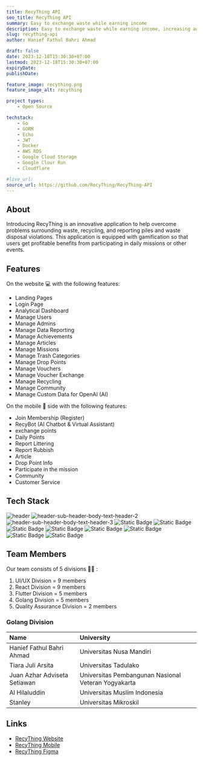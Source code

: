 ```yaml
---
title: RecyThing API
seo_title: RecyThing API
summary: Easy to exchange waste while earning income
description: Easy to exchange waste while earning income, increasing awareness of waste
slug: recything-api
author: Hanief Fathul Bahri Ahmad

draft: false
date: 2023-12-18T15:30:30+07:00
lastmod: 2023-12-18T15:30:30+07:00
expiryDate: 
publishDate: 

feature_image: recything.png
feature_image_alt: recything

project types: 
    - Open Source

techstack:
    - Go
    - GORM
    - Echo
    - JWT
    - Docker
    - AWS RDS
    - Google Cloud Storage
    - Google Clour Run
    - Cloudflare

#live_url: 
source_url: https://github.com/RecyThing/RecyThing-API
---
```


## About

Introducing RecyThing is an innovative application to help overcome problems surrounding waste, recycling, and reporting piles and waste disposal violations. This application is equipped with gamification so that users get profitable benefits from participating in daily missions or other events.

## Features

On the website 💻 with the following features:
- Landing Pages
- Login Page
- Analytical Dashboard
- Manage Users
- Manage Admins
- Manage Data Reporting
- Manage Achievements
- Manage Articles
- Manage Missions
- Manage Trash Categories
- Manage Drop Points
- Manage Vouchers
- Manage Voucher Exchange
- Manage Recycling
- Manage Community
- Manage Custom Data for OpenAI (AI)

On the mobile 📱 side with the following features:
- Join Membership (Register)
- RecyBot (AI Chatbot & Virtual Assistant)
- exchange points
- Daily Points
- Report Littering
- Report Rubbish
- Article
- Drop Point Info
- Participate in the mission
- Community
- Customer Service

## Tech Stack

![header](https://github.com/RecyThing/RecyThing-API/assets/66883583/e358c9dd-ed14-4b24-8ec0-3d8ebbb40d65)
![header-sub-header-body-text-header-2](https://github.com/RecyThing/RecyThing-API/assets/66883583/57f609c9-3fbf-498e-840e-4744e2726fa1)
![header-sub-header-body-text-header-3](https://github.com/RecyThing/RecyThing-API/assets/66883583/f3c11700-2425-4b8d-b4d7-9010801f5832)
![Static Badge](https://img.shields.io/badge/RDS%20MYSQL-rds?style=for-the-badge&logo=amazonrds&logoColor=white&color=%234ba185)
![Static Badge](https://img.shields.io/badge/codecov-s?style=for-the-badge&logo=codecov&logoColor=white&color=%23F01F7A)
![Static Badge](https://img.shields.io/badge/mysql-s?style=for-the-badge&logo=mysql&logoColor=white&color=%234479A1)
![Static Badge](https://img.shields.io/badge/docker-s?style=for-the-badge&logo=docker&logoColor=white&color=%232496ED)
![Static Badge](https://img.shields.io/badge/cloudflare-s?style=for-the-badge&logo=cloudflare&logoColor=white&color=%23F38020)
![Static Badge](https://img.shields.io/badge/swagger-s?style=for-the-badge&logo=swagger&logoColor=%2385EA2D&color=black)
![Static Badge](https://img.shields.io/badge/openapi-s?style=for-the-badge&logo=openapiinitiative&logoColor=%2385EA2D&color=black)
![Static Badge](https://img.shields.io/badge/openai-s?style=for-the-badge&logo=openai&logoColor=white&color=%23412991)

## Team Members

Our team consists of 5 divisions 👨‍💻 :
1. UI/UX Division = 9 members
2. React Division = 9 members
3. Flutter Division = 5 members
4. Golang Division = 5 members
5. Quality Assurance Division = 2 members

### Golang Division

| Name                           | University	                                         | 
| :----------------------------- | :--------------------------------------------------- | 
|	Hanief Fathul Bahri Ahmad      | Universitas Nusa Mandiri                              |	
|	Tiara Juli Arsita	             | Universitas Tadulako                                  |	
|	 Juan Azhar Adviseta Setiawan  | Universitas Pembangunan Nasional Veteran Yogyakarta   |	
|	Al Hilaluddin                  | Universitas Muslim Indonesia                          |	
|	Stanley	                       | Universitas Mikroskil                                 |	

## Links

- [RecyThing Website](https://recything.my.id)
- [RecyThing Mobile](https://play.google.com/store/apps/details?id=com.recy.recythinge)
- [RecyThing Figma](https://www.figma.com/file/MNMdvvfmCZVFc6HRsjrcCy/Recything-Design)  


